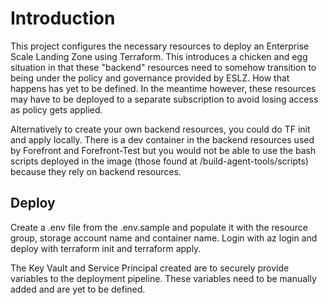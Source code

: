 # Introduction

This project configures the necessary resources to deploy an Enterprise Scale Landing Zone using Terraform. This introduces a chicken and egg situation in that these "backend" resources need to somehow transition to being under the policy and governance provided by ESLZ. How that happens has yet to be defined. In the meantime however, these resources may have to be deployed to a separate subscription to avoid losing access as policy gets applied.

Alternatively to create your own backend resources, you could do TF init and apply locally. There is a dev container in the backend resources used by Forefront and Forefront-Test but you would not be able to use the bash scripts deployed in the image (those found at /build-agent-tools/scripts) because they rely on backend resources.

## Deploy

Create a .env file from the .env.sample and populate it with the resource group, storage account name and container name. Login with az login and deploy with terraform init and terraform apply.

The Key Vault and Service Principal created are to securely provide variables to the deployment pipeline. These variables need to be manually added and are yet to be defined.

